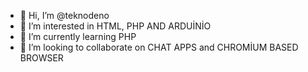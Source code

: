 - 👋 Hi, I’m @teknodeno
- 👀 I’m interested in HTML, PHP AND ARDUİNİO
- 🌱 I’m currently learning PHP
- 💞️ I’m looking to collaborate on CHAT APPS and CHROMİUM BASED BROWSER


<!---
teknodeno/teknodeno is a ✨ special ✨ repository because its `README.md` (this file) appears on your GitHub profile.
You can click the Preview link to take a look at your changes.
--->

